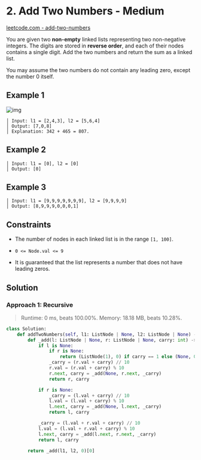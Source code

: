# 2. Add Two Numbers - Medium

[leetcode.com - add-two-numbers](https://leetcode.com/problems/add-two-numbers/)

You are given two **non-empty** linked lists representing two non-negative integers. The digits are stored in **reverse order**, and each of their nodes contains a single digit. Add the two numbers and return the sum as a linked list.

You may assume the two numbers do not contain any leading zero, except the number 0 itself.

## Example 1

![img](https://assets.leetcode.com/uploads/2020/10/02/addtwonumber1.jpg)

    │ Input: l1 = [2,4,3], l2 = [5,6,4]
    │ Output: [7,0,8]
    │ Explanation: 342 + 465 = 807.

## Example 2

    │ Input: l1 = [0], l2 = [0]
    │ Output: [0]

## Example 3

    │ Input: l1 = [9,9,9,9,9,9,9], l2 = [9,9,9,9]
    │ Output: [8,9,9,9,0,0,0,1]

## Constraints

* The number of nodes in each linked list is in the range `[1, 100]`.

* `0 <= Node.val <= 9`

* It is guaranteed that the list represents a number that does not have leading zeros.

## Solution

### Approach 1: Recursive

> Runtime: 0 ms, beats 100.00%. Memory: 18.18 MB, beats 10.28%.

```python
class Solution:
    def addTwoNumbers(self, l1: ListNode | None, l2: ListNode | None) -> ListNode | None:
        def _add(l: ListNode | None, r: ListNode | None, carry: int) -> tuple[ListNode | None, int]:
            if l is None:
                if r is None:
                    return (ListNode(1), 0) if carry == 1 else (None, 0)
                _carry = (r.val + carry) // 10
                r.val = (r.val + carry) % 10
                r.next, carry = _add(None, r.next, _carry)
                return r, carry

            if r is None:
                _carry = (l.val + carry) // 10
                l.val = (l.val + carry) % 10
                l.next, carry = _add(None, l.next, _carry)
                return l, carry

            _carry = (l.val + r.val + carry) // 10
            l.val = (l.val + r.val + carry) % 10
            l.next, carry = _add(l.next, r.next, _carry)
            return l, carry

        return _add(l1, l2, 0)[0]
```
